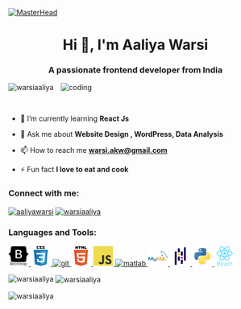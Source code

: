 
[![MasterHead](https://lh3.googleusercontent.com/-UcIyxvXpDks/WsQY7rMg93I/AAAAAAAAAKk/BGqNFFj-Oyox-kxxfOKMv_uTH6VLy8zzgCMQCGAYYCw/s400/66743.gif|width=800)](https://warsiaaliya.io)
<h1 align="center">Hi 👋, I'm Aaliya Warsi</h1>
<h3 align="center">A passionate frontend developer from India</h3>
<img align="right" alt='coding' width='400' src="https://img.freepik.com/premium-vector/woman-working-laptop-cartoon-illustration_607277-161.jpg?w=740">

<p align="left"> <img src="https://komarev.com/ghpvc/?username=warsiaaliya&label=Profile%20views&color=0e75b6&style=flat" alt="warsiaaliya" /> </p>

<p align="left"> <a href="https://twitter.com/" target="blank"><img src="https://img.shields.io/twitter/follow/?logo=twitter&style=for-the-badge" alt="" /></a> </p>

- 🌱 I’m currently learning **React Js**

- 💬 Ask me about **Website Design , WordPress, Data Analysis**

- 📫 How to reach me **warsi.akw@gmail.com**

- ⚡ Fun fact **I love to eat and cook**

<h3 align="left">Connect with me:</h3>
<p align="left">
<a href="https://linkedin.com/in/aaliyawarsi" target="blank"><img align="center" src="https://raw.githubusercontent.com/rahuldkjain/github-profile-readme-generator/master/src/images/icons/Social/linked-in-alt.svg" alt="aaliyawarsi" height="30" width="40" /></a>
<a href="https://instagram.com/warsiaaliya" target="blank"><img align="center" src="https://raw.githubusercontent.com/rahuldkjain/github-profile-readme-generator/master/src/images/icons/Social/instagram.svg" alt="warsiaaliya" height="30" width="40" /></a>
</p>

<h3 align="left">Languages and Tools:</h3>
<p align="left"> <a href="https://getbootstrap.com" target="_blank" rel="noreferrer"> <img src="https://raw.githubusercontent.com/devicons/devicon/master/icons/bootstrap/bootstrap-plain-wordmark.svg" alt="bootstrap" width="40" height="40"/> </a> <a href="https://www.w3schools.com/css/" target="_blank" rel="noreferrer"> <img src="https://raw.githubusercontent.com/devicons/devicon/master/icons/css3/css3-original-wordmark.svg" alt="css3" width="40" height="40"/> </a> <a href="https://git-scm.com/" target="_blank" rel="noreferrer"> <img src="https://www.vectorlogo.zone/logos/git-scm/git-scm-icon.svg" alt="git" width="40" height="40"/> </a> <a href="https://www.w3.org/html/" target="_blank" rel="noreferrer"> <img src="https://raw.githubusercontent.com/devicons/devicon/master/icons/html5/html5-original-wordmark.svg" alt="html5" width="40" height="40"/> </a> <a href="https://developer.mozilla.org/en-US/docs/Web/JavaScript" target="_blank" rel="noreferrer"> <img src="https://raw.githubusercontent.com/devicons/devicon/master/icons/javascript/javascript-original.svg" alt="javascript" width="40" height="40"/> </a> <a href="https://www.mathworks.com/" target="_blank" rel="noreferrer"> <img src="https://upload.wikimedia.org/wikipedia/commons/2/21/Matlab_Logo.png" alt="matlab" width="40" height="40"/> </a> <a href="https://www.mysql.com/" target="_blank" rel="noreferrer"> <img src="https://raw.githubusercontent.com/devicons/devicon/master/icons/mysql/mysql-original-wordmark.svg" alt="mysql" width="40" height="40"/> </a> <a href="https://pandas.pydata.org/" target="_blank" rel="noreferrer"> <img src="https://raw.githubusercontent.com/devicons/devicon/2ae2a900d2f041da66e950e4d48052658d850630/icons/pandas/pandas-original.svg" alt="pandas" width="40" height="40"/> </a> <a href="https://www.python.org" target="_blank" rel="noreferrer"> <img src="https://raw.githubusercontent.com/devicons/devicon/master/icons/python/python-original.svg" alt="python" width="40" height="40"/> </a> <a href="https://reactjs.org/" target="_blank" rel="noreferrer"> <img src="https://raw.githubusercontent.com/devicons/devicon/master/icons/react/react-original-wordmark.svg" alt="react" width="40" height="40"/> </a> </p>

<p><img align="left" src="https://github-readme-stats.vercel.app/api/top-langs?username=warsiaaliya&show_icons=true&locale=en&layout=compact" alt="warsiaaliya" /></p>

<p>&nbsp;<img align="center" src="https://github-readme-stats.vercel.app/api?username=warsiaaliya&show_icons=true&locale=en" alt="warsiaaliya" /></p>

<p><img align="center" src="https://github-readme-streak-stats.herokuapp.com/?user=warsiaaliya&" alt="warsiaaliya" /></p>
